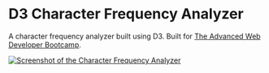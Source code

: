 # D3 Character Frequency Analyzer

A character frequency analyzer built using D3. Built for [The Advanced Web Developer Bootcamp](https://www.udemy.com/the-advanced-web-developer-bootcamp/).

[![Screenshot of the Character Frequency Analyzer](https://res.cloudinary.com/gerhynes/image/upload/v1518384630/Screenshot-2018-2-11_D3_Character_Frequencies_ymktph.png)](https://gk-hynes.github.io/d3-character-frequencies/)

